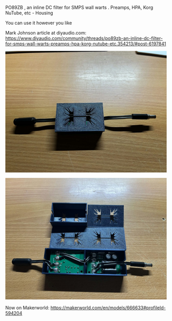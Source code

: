 PO89ZB , an inline DC filter for SMPS wall warts . Preamps, HPA, Korg NuTube, etc - Housing

You can use it however you like

Mark Johnson article at diyaudio.com: https://www.diyaudio.com/community/threads/po89zb-an-inline-dc-filter-for-smps-wall-warts-preamps-hpa-korg-nutube-etc.354213/#post-6197841

![ACA mini housing](picture/IMG_0084.jpeg)

![ACA mini housing](picture/IMG_0092.jpeg)


Now on Makerworld: https://makerworld.com/en/models/666633#profileId-594204
